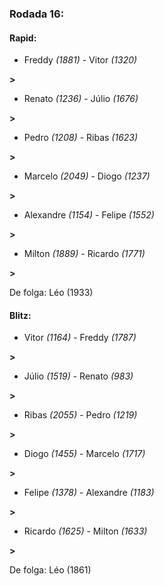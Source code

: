 ### Rodada 16:

#### Rapid:

* Freddy *(1881)*     -     Vitor *(1320)*

 **>** 
* Renato *(1236)*     -     Júlio *(1676)*

 **>** 
* Pedro *(1208)*     -     Ribas *(1623)*

 **>** 
* Marcelo *(2049)*     -     Diogo *(1237)*

 **>** 
* Alexandre *(1154)*     -     Felipe *(1552)*

 **>** 
* Milton *(1889)*     -     Ricardo *(1771)*

 **>** 

De folga: Léo (1933)

#### Blitz:

* Vitor *(1164)*     -     Freddy *(1787)*

 **>** 
* Júlio *(1519)*     -     Renato *(983)*

 **>** 
* Ribas *(2055)*     -     Pedro *(1219)*

 **>** 
* Diogo *(1455)*     -     Marcelo *(1717)*

 **>** 
* Felipe *(1378)*     -     Alexandre *(1183)*

 **>** 
* Ricardo *(1625)*     -     Milton *(1633)*

 **>** 

De folga: Léo (1861)

